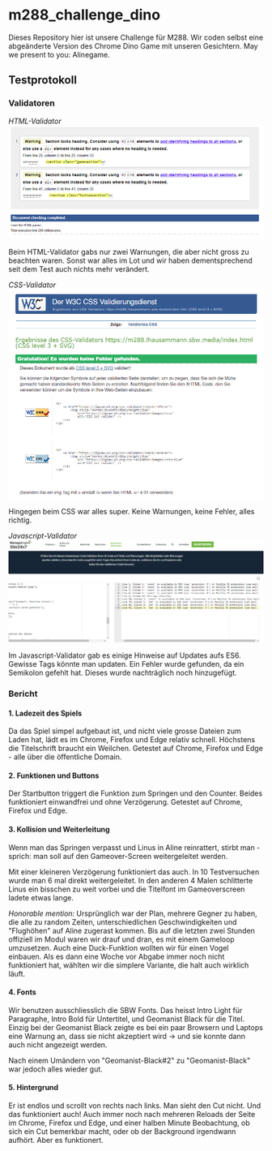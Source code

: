 # m288_challenge_dino
Dieses Repository hier ist unsere Challenge für M288. Wir coden selbst eine abgeänderte Version des Chrome Dino Game mit unseren Gesichtern.
May we present to you: Alinegame.

## Testprotokoll

### Validatoren
*HTML-Validator*
![HTML-Validator](/img/htmlvalidator.png)

Beim HTML-Validator gabs nur zwei Warnungen, die aber nicht gross zu beachten waren. Sonst war alles im Lot und wir haben dementsprechend seit dem Test auch nichts mehr verändert.

*CSS-Validator*
![CSS-Validator](/img/cssvalidator.png)

Hingegen beim CSS war alles super. Keine Warnungen, keine Fehler, alles richtig.

*Javascript-Validator*
![Javascript-Validator](/img/javascriptvalidator.png)

Im Javascript-Validator gab es einige Hinweise auf Updates aufs ES6. Gewisse Tags könnte man updaten. Ein Fehler wurde gefunden, da ein Semikolon gefehlt hat. Dieses wurde nachträglich noch hinzugefügt.

### Bericht

#### 1. Ladezeit des Spiels
Da das Spiel simpel aufgebaut ist, und nicht viele grosse Dateien zum Laden hat, lädt es im Chrome, Firefox und Edge relativ schnell. Höchstens die Titelschrift braucht ein Weilchen. Getestet auf Chrome, Firefox und Edge - alle über die öffentliche Domain. 

#### 2. Funktionen und Buttons
Der Startbutton triggert die Funktion zum Springen und den Counter. Beides funktioniert einwandfrei und ohne Verzögerung. Getestet auf Chrome, Firefox und Edge. 

#### 3. Kollision und Weiterleitung
Wenn man das Springen verpasst und Linus in Aline reinrattert, stirbt man - sprich: man soll auf den Gameover-Screen weitergeleitet werden.

Mit einer kleineren Verzögerung funktioniert das auch. In 10 Testversuchen wurde man 6 mal direkt weitergeleitet. In den anderen 4 Malen schlitterte Linus ein bisschen zu weit vorbei und die Titelfont im Gameoverscreen ladete etwas lange.

*Honorable mention:*
Ursprünglich war der Plan, mehrere Gegner zu haben, die alle zu random Zeiten, unterschiedlichen Geschwindigkeiten und "Flughöhen" auf Aline zugerast kommen. Bis auf die letzten zwei Stunden offiziell im Modul waren wir drauf und dran, es mit einem Gameloop umzusetzen. Auch eine Duck-Funktion wollten wir für einen Vogel einbauen. Als es dann eine Woche vor Abgabe immer noch nicht funktioniert hat, wählten wir die simplere Variante, die halt auch wirklich läuft.

#### 4. Fonts
Wir benutzen ausschliesslich die SBW Fonts. Das heisst Intro Light für Paragraphe, Intro Bold für Untertitel, und Geomanist Black für die Titel. Einzig bei der Geomanist Black zeigte es bei ein paar Browsern und Laptops eine Warnung an, dass sie nicht akzeptiert wird -> und sie konnte dann auch nicht angezeigt werden.

Nach einem Umändern von "Geomanist-Black#2" zu "Geomanist-Black" war jedoch alles wieder gut.

#### 5. Hintergrund
Er ist endlos und scrollt von rechts nach links. Man sieht den Cut nicht. Und das funktioniert auch! Auch immer noch nach mehreren Reloads der Seite im Chrome, Firefox und Edge, und einer halben Minute Beobachtung, ob sich ein Cut bemerkbar macht, oder ob der Background irgendwann aufhört. Aber es funktionert.
